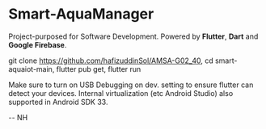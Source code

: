 # Smart-AquaManager
 Project-purposed for Software Development. Powered by **Flutter**, **Dart** and **Google Firebase**. 
 
git clone https://github.com/hafizuddinSol/AMSA-G02_40, 
cd smart-aquaiot-main, 
flutter pub get, 
flutter run

Make sure to turn on USB Debugging on dev. setting to ensure flutter can detect your devices. 
Internal virtualization (etc Android Studio) also supported in Android SDK 33.  

-- NH
